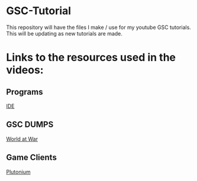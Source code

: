 # GSC-Tutorial
 This repository will have the files I make / use for my youtube GSC tutorials. This will be updating as new tutorials are made.

# Links to the resources used in the videos:

## Programs
[IDE](https://code.visualstudio.com)

## GSC DUMPS
[World at War](https://github.com/plutoniummod/t4-scripts)

## Game Clients
[Plutonium](https://plutonium.pw)